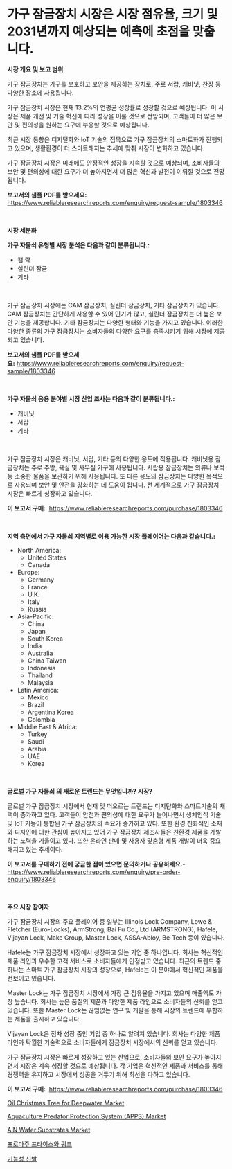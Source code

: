 <p><h1>가구 잠금장치 시장은 시장 점유율, 크기 및 2031년까지 예상되는 예측에 초점을 맞춥니다.</h1></p><p><strong>시장 개요 및 보고 범위</strong></p>
<p><p>가구 잠금장치는 가구를 보호하고 보안을 제공하는 장치로, 주로 서랍, 캐비닛, 찬장 등 다양한 장소에 사용됩니다. </p><p>가구 잠금장치 시장은 현재 13.2%의 연평균 성장률로 성장할 것으로 예상됩니다. 이 시장은 제품 개선 및 기술 혁신에 따라 성장을 이룰 것으로 전망되며, 고객들이 더 많은 보안 및 편의성을 원하는 요구에 부응할 것으로 예상됩니다. </p><p>최근 시장 동향은 디지털화와 IoT 기술의 접목으로 가구 잠금장치의 스마트화가 진행되고 있으며, 생활환경이 더 스마트해지는 추세에 맞춰 시장이 변화하고 있습니다. </p><p>가구 잠금장치 시장은 미래에도 안정적인 성장을 지속할 것으로 예상되며, 소비자들의 보안 및 편의성에 대한 요구가 더 높아지면서 더 많은 혁신과 발전이 이뤄질 것으로 전망됩니다.</p></p>
<p><strong>보고서의 샘플 PDF를 받으세요:</strong> <a href="https://www.reliableresearchreports.com/enquiry/request-sample/1803346">https://www.reliableresearchreports.com/enquiry/request-sample/1803346</a></p>
<p>&nbsp;</p>
<p><strong>시장 세분화</strong></p>
<p><strong>가구 자물쇠 유형별 시장 분석은 다음과 같이 분류됩니다.:</strong></p>
<p><ul><li>캠 락</li><li>실린더 잠금</li><li>기타</li></ul></p>
<p>&nbsp;</p>
<p><p>가구 잠금장치 시장에는 CAM 잠금장치, 실린더 잠금장치, 기타 잠금장치가 있습니다. CAM 잠금장치는 간단하게 사용할 수 있어 인기가 많고, 실린더 잠금장치는 더 높은 보안 기능을 제공합니다. 기타 잠금장치는 다양한 형태와 기능을 가지고 있습니다. 이러한 다양한 종류의 가구 잠금장치는 소비자들의 다양한 요구를 충족시키기 위해 시장에 제공되고 있습니다.</p></p>
<p><strong>보고서의 샘플 PDF를 받으세요:</strong>&nbsp;<a href="https://www.reliableresearchreports.com/enquiry/request-sample/1803346">https://www.reliableresearchreports.com/enquiry/request-sample/1803346</a></p>
<p>&nbsp;</p>
<p><strong> 가구 자물쇠 응용 분야별 시장 산업 조사는 다음과 같이 분류됩니다.:</strong></p>
<p><ul><li>캐비닛</li><li>서랍</li><li>기타</li></ul></p>
<p>&nbsp;</p>
<p><p>가구 잠금장치 시장은 캐비닛, 서랍, 기타 등의 다양한 용도에 적용됩니다. 캐비닛용 잠금장치는 주로 주방, 욕실 및 사무실 가구에 사용됩니다. 서랍용 잠금장치는 의류나 보석 등 소중한 물품을 보관하기 위해 사용됩니다. 또 다른 용도의 잠금장치는 다양한 목적으로 사용되며 보안 및 안전을 강화하는 데 도움이 됩니다. 전 세계적으로 가구 잠금장치 시장은 빠르게 성장하고 있습니다.</p></p>
<p><strong>이 보고서 구매:</strong>&nbsp; <a href="https://www.reliableresearchreports.com/purchase/1803346">https://www.reliableresearchreports.com/purchase/1803346</a></p>
<p>&nbsp;</p>
<p><strong>지역 측면에서 가구 자물쇠 지역별로 이용 가능한 시장 플레이어는 다음과 같습니다.:</strong></p>
<p><ul>
    <li>
        North America:
        <ul>
            <li>United States</li>
            <li>Canada</li>
        </ul>
    </li>
    <li>
        Europe:
        <ul>
            <li>Germany</li>
            <li>France</li>
            <li>U.K.</li>
            <li>Italy</li>
            <li>Russia</li>
        </ul>
    </li>
    <li>
        Asia-Pacific:
        <ul>
            <li>China</li>
            <li>Japan</li>
            <li>South Korea</li>
            <li>India</li>
            <li>Australia</li>
            <li>China Taiwan</li>
            <li>Indonesia</li>
            <li>Thailand</li>
            <li>Malaysia</li>
        </ul>
    </li>
    <li>
        Latin America:
        <ul>
            <li>Mexico</li>
            <li>Brazil</li>
            <li>Argentina Korea</li>
            <li>Colombia</li>
        </ul>
    </li>
    <li>
        Middle East & Africa:
        <ul>
            <li>Turkey</li>
            <li>Saudi</li>
            <li>Arabia</li>
            <li>UAE</li>
            <li>Korea</li>
        </ul>
    </li>
    </ul></p>
<p>&nbsp;</p>
<p><strong>글로벌 가구 자물쇠 의 새로운 트렌드는 무엇입니까? 시장?</strong></p>
<p><p>글로벌 가구 잠금장치 시장에서 현재 및 떠오르는 트렌드는 디지턈화와 스마트기술의 채택이 증가하고 있다. 고객들이 안전과 편의성에 대한 요구가 늘어나면서 생체인식 기술 및 IoT 기능이 통합된 가구 잠금장치의 수요가 증가하고 있다. 또한 환경 친화적인 소재와 디자인에 대한 관심이 높아지고 있어 가구 잠금장치 제조사들은 친환경 제품을 개발하는 노력을 기울이고 있다. 또한 온라인 판매 및 사용자 맞춤형 제품 개발이 더욱 중요해지고 있는 추세이다.</p></p>
<p><strong>이 보고서를 구매하기 전에 궁금한 점이 있으면 문의하거나 공유하세요.</strong>- <a href="https://www.reliableresearchreports.com/enquiry/pre-order-enquiry/1803346">https://www.reliableresearchreports.com/enquiry/pre-order-enquiry/1803346</a></p>
<p>&nbsp;</p>
<p><strong>주요 시장 참여자</strong></p>
<p><p>가구 잠금장치 시장의 주요 플레이어 중 일부는 Illinois Lock Company, Lowe & Fletcher (Euro-Locks), ArmStrong, Bai Fu Co., Ltd (ARMSTRONG), Hafele, Vijayan Lock, Make Group, Master Lock, ASSA-Abloy, Be-Tech 등이 있습니다.</p><p>Hafele는 가구 잠금장치 시장에서 성장하고 있는 기업 중 하나입니다. 회사는 혁신적인 제품 라인과 우수한 고객 서비스로 소비자들에게 인정받고 있습니다. 최근의 트렌드 중 하나는 스마트 가구 잠금장치 시장의 성장으로, Hafele는 이 분야에서 혁신적인 제품을 선보이고 있습니다.</p><p>Master Lock는 가구 잠금장치 시장에서 가장 큰 점유율을 가지고 있으며 매출액도 가장 높습니다. 회사는 높은 품질의 제품과 다양한 제품 라인으로 소비자들의 신뢰를 얻고 있습니다. 또한 Master Lock는 끊임없는 연구 및 개발을 통해 시장의 트렌드에 부합하는 제품을 출시하고 있습니다.</p><p>Vijayan Lock은 점차 성장 중인 기업 중 하나로 알려져 있습니다. 회사는 다양한 제품 라인과 탁월한 기술력으로 소비자들에게 잠금장치 시장에서의 신뢰를 얻고 있습니다.</p><p>가구 잠금장치 시장은 빠르게 성장하고 있는 산업으로, 소비자들의 보안 요구가 높아지면서 시장은 계속 성장할 것으로 예상됩니다. 각 기업은 혁신적인 제품과 서비스를 통해 경쟁력을 유지하고 시장에서 성공을 거두기 위해 최선을 다하고 있습니다.</p></p>
<p><strong>이 보고서 구매:</strong>&nbsp;&nbsp;<a href="https://www.reliableresearchreports.com/purchase/1803346">https://www.reliableresearchreports.com/purchase/1803346</a></p>
<p><p><a href="https://view.publitas.com/reportprime-1/insights-into-oil-christmas-tree-for-deepwater-market-size-analysing-market-share-trends-and-growth-from-2024-to-2031/">Oil Christmas Tree for Deepwater Market</a></p><p><a href="https://github.com/lataunyatinikmelvin59ilbd0dv/Market-Research-Report-List-1/blob/main/aquaculture-predator-protection-system-apps-market.md">Aquaculture Predator Protection System (APPS) Market</a></p><p><a href="https://issuu.com/reportprime-2/docs/aln-wafer-substrates-market-size-2030.pptx">AlN Wafer Substrates Market</a></p><p><a href="https://github.com/laholand/Market-Research-Report-List-2/blob/main/8848927187364.md">프로마주 프라이스와 쿼크</a></p><p><a href="https://github.com/vsnao330707/Market-Research-Report-List-1/blob/main/1295663187365.md">기능성 신발</a></p></p>
